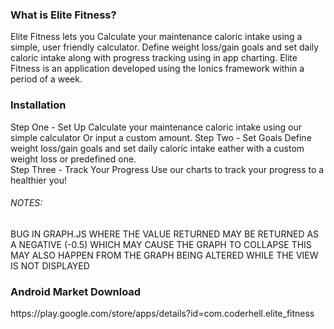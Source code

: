 <h3>What is Elite Fitness?</h3>
Elite Fitness lets you Calculate your maintenance caloric intake using a simple, user friendly calculator.
Define weight loss/gain goals and set daily caloric intake along with progress tracking using in app charting.
Elite Fitness is an application developed using the Ionics framework within a period of a week.
<h3>Installation</h3>
Step One - Set Up
Calculate your maintenance caloric intake using our simple calculator
Or input a custom amount.
Step Two - Set Goals
Define weight loss/gain goals and set daily caloric intake eather with 
a custom weight loss or predefined one.<br>
Step Three - Track Your Progress
Use our charts to track your progress to a healthier you!


<h6>NOTES:</h6>
BUG IN GRAPH.JS WHERE THE VALUE RETURNED MAY BE RETURNED AS A NEGATIVE
(-0.5) WHICH MAY CAUSE THE GRAPH TO COLLAPSE
THIS MAY ALSO HAPPEN FROM THE GRAPH BEING ALTERED WHILE THE VIEW IS NOT DISPLAYED

<h3>Android Market Download</h3>
https://play.google.com/store/apps/details?id=com.coderhell.elite_fitness
